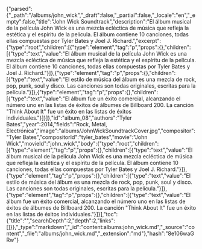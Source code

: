 {"parsed":{"_path":"/albums/john_wick","_draft":false,"_partial":false,"_locale":"en","_empty":false,"title":"John Wick Soundtrack","description":"El álbum musical de la película John Wick es una mezcla ecléctica de música que refleja la estética y el espíritu de la película. El álbum contiene 10 canciones, todas ellas compuestas por Tyler Bates y Joel J. Richard.","excerpt":{"type":"root","children":[{"type":"element","tag":"p","props":{},"children":[{"type":"text","value":"El álbum musical de la película John Wick es una mezcla ecléctica de música que refleja la estética y el espíritu de la película. El álbum contiene 10 canciones, todas ellas compuestas por Tyler Bates y Joel J. Richard."}]},{"type":"element","tag":"p","props":{},"children":[{"type":"text","value":"El estilo de música del álbum es una mezcla de rock, pop, punk, soul y disco. Las canciones son todas originales, escritas para la película."}]},{"type":"element","tag":"p","props":{},"children":[{"type":"text","value":"El álbum fue un éxito comercial, alcanzando el número uno en las listas de éxitos de álbumes de Billboard 200. La canción \"Think About It\" fue un éxito en las listas de éxitos individuales."}]}]},"id":"album_08","authors":"Tyler Bates","year":2014,"fields":"Rock, Metal, Electrónica","image":"albums/JohnWickSoundtrackCover.jpg","compositor":"Tyler Bates","compositorId":"tyler_bates","movie":"John Wick","movieId":"john_wick","body":{"type":"root","children":[{"type":"element","tag":"p","props":{},"children":[{"type":"text","value":"El álbum musical de la película John Wick es una mezcla ecléctica de música que refleja la estética y el espíritu de la película. El álbum contiene 10 canciones, todas ellas compuestas por Tyler Bates y Joel J. Richard."}]},{"type":"element","tag":"p","props":{},"children":[{"type":"text","value":"El estilo de música del álbum es una mezcla de rock, pop, punk, soul y disco. Las canciones son todas originales, escritas para la película."}]},{"type":"element","tag":"p","props":{},"children":[{"type":"text","value":"El álbum fue un éxito comercial, alcanzando el número uno en las listas de éxitos de álbumes de Billboard 200. La canción \"Think About It\" fue un éxito en las listas de éxitos individuales."}]}],"toc":{"title":"","searchDepth":2,"depth":2,"links":[]}},"_type":"markdown","_id":"content:albums:john_wick.md","_source":"content","_file":"albums/john_wick.md","_extension":"md"},"hash":"8e106waGRw"}